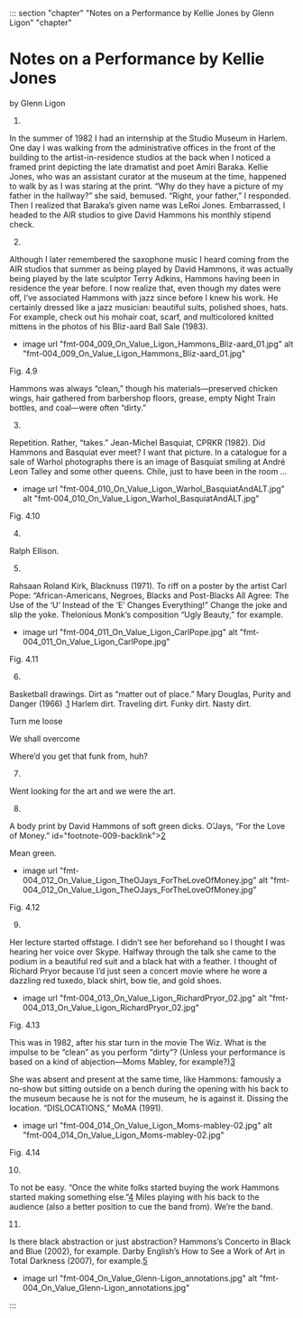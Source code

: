 

::: section "chapter" "Notes on a Performance by Kellie Jones by Glenn Ligon" "chapter"

# Notes on a Performance by Kellie Jones

by Glenn Ligon

1.

In the summer of 1982 I had an internship at the Studio Museum in Harlem. One day I was walking from the administrative offices in the front of the building to the artist-in-residence studios at the back when I noticed a framed print depicting the late dramatist and poet Amiri Baraka. Kellie Jones, who was an assistant curator at the museum at the time, happened to walk by as I was staring at the print. “Why do they have a picture of my father in the hallway?” she said, bemused.
“Right, your father,” I responded. Then I realized that Baraka’s given name was LeRoi Jones. Embarrassed, I headed to the AIR studios to give David Hammons his monthly stipend check.

2.

Although I later remembered the saxophone music I heard coming from the AIR studios that summer as being played by David Hammons, it was actually being played by the late sculptor Terry Adkins, Hammons having been in residence the year before. I now realize that, even though my dates were off, I’ve associated Hammons with jazz since before I knew his work. He certainly dressed like a jazz musician: beautiful suits, polished shoes, hats. For example, check out his mohair coat, scarf, and multicolored knitted mittens in the photos of his Bliz-aard Ball Sale (1983).

+ image url "fmt-004_009_On_Value_Ligon_Hammons_Bliz-aard_01.jpg" alt "fmt-004_009_On_Value_Ligon_Hammons_Bliz-aard_01.jpg"

Fig. 4.9

Hammons was always “clean,” though his materials—preserved chicken wings, hair gathered from barbershop floors, grease, empty Night Train bottles, and coal—were often “dirty.”

3.

Repetition. Rather, “takes.” Jean-Michel Basquiat, CPRKR (1982). Did Hammons and Basquiat ever meet? I want that picture. In a catalogue for a sale of Warhol photographs there is an image of Basquiat smiling at André Leon Talley and some other queens. Chile, just to have been in the room …

+ image url "fmt-004_010_On_Value_Ligon_Warhol_BasquiatAndALT.jpg" alt "fmt-004_010_On_Value_Ligon_Warhol_BasquiatAndALT.jpg"

Fig. 4.10

4.

Ralph Ellison.

5.

Rahsaan Roland Kirk, Blacknuss (1971). To riff on a poster by the artist Carl Pope: “African-Americans, Negroes, Blacks and Post-Blacks All Agree: The Use of the ‘U’ Instead of the ‘E’ Changes Everything!” Change the joke and slip the yoke. Thelonious Monk’s composition “Ugly Beauty,” for example.

+ image url "fmt-004_011_On_Value_Ligon_CarlPope.jpg" alt "fmt-004_011_On_Value_Ligon_CarlPope.jpg"

Fig. 4.11

6.

Basketball drawings. Dirt as “matter out of place.” Mary Douglas, Purity and Danger (1966) .[1](151014_onvalue-text-press-272d.html#footnote-010) Harlem dirt. Traveling dirt. Funky dirt. Nasty dirt.

Turn me loose

We shall overcome

Where’d you get that funk from, huh?

7.

Went looking for the art and we were the art.

8.

A body print by David Hammons of soft green dicks. O’Jays, “For the Love of Money.” id="footnote-009-backlink">[2](151014_onvalue-text-press-272d.html#footnote-009)

Mean green.

+ image url "fmt-004_012_On_Value_Ligon_TheOJays_ForTheLoveOfMoney.jpg" alt "fmt-004_012_On_Value_Ligon_TheOJays_ForTheLoveOfMoney.jpg"

Fig. 4.12

9.

Her lecture started offstage. I didn’t see her beforehand so I thought I was hearing her voice over Skype. Halfway through the talk she came to the podium in a beautiful red suit and a black hat with a feather. I thought of Richard Pryor because I’d just seen a concert movie where he wore a dazzling red tuxedo, black shirt, bow tie, and gold shoes.

+ image url "fmt-004_013_On_Value_Ligon_RichardPryor_02.jpg" alt "fmt-004_013_On_Value_Ligon_RichardPryor_02.jpg"

Fig. 4.13

This was in 1982, after his star turn in the movie The Wiz. What is the impulse to be “clean” as you perform “dirty”? (Unless your performance is based on a kind of abjection—Moms Mabley, for example?)[3](151014_onvalue-text-press-272d.html#footnote-008)

She was absent and present at the same time, like Hammons: famously a no-show but sitting outside on a bench during the opening with his back to the museum because he is not for the museum, he is against it. Dissing the location. “DISLOCATIONS,” MoMA (1991).

+ image url "fmt-004_014_On_Value_Ligon_Moms-mabley-02.jpg" alt "fmt-004_014_On_Value_Ligon_Moms-mabley-02.jpg"

Fig. 4.14

10.

To not be easy. “Once the white folks started buying the work Hammons started making something else.”[4](151014_onvalue-text-press-272d.html#footnote-007) Miles playing with his back to the audience (also a better position to cue the band from). We’re the band.

11.

Is there black abstraction or just abstraction? Hammons’s Concerto in Black and Blue (2002), for example. Darby English’s How to See a Work of Art in Total Darkness (2007), for example.[5](151014_onvalue-text-press-272d.html#footnote-006)

+ image url "fmt-004_On_Value_Glenn-Ligon_annotations.jpg" alt "fmt-004_On_Value_Glenn-Ligon_annotations.jpg"

:::
